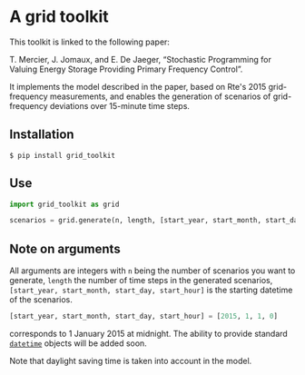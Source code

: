 A grid toolkit
===========================

This toolkit is linked to the following paper:

T. Mercier, J. Jomaux, and E. De Jaeger, “Stochastic Programming for Valuing Energy Storage Providing Primary Frequency Control”.

It implements the model described in the paper, based on Rte's 2015 grid-frequency measurements, and enables the generation of scenarios of grid-frequency deviations over 15-minute time steps.

## Installation

```console
$ pip install grid_toolkit
```

## Use

```python
import grid_toolkit as grid

scenarios = grid.generate(n, length, [start_year, start_month, start_day, start_hour])
```

## Note on arguments

All arguments are integers with `n` being the number of scenarios you want to generate, `length` the number of time steps in the generated scenarios, `[start_year, start_month, start_day, start_hour]` is the starting datetime of the scenarios.

```python
[start_year, start_month, start_day, start_hour] = [2015, 1, 1, 0]
```

corresponds to 1 January 2015 at midnight. The ability to provide standard [`datetime`](https://docs.python.org/2/library/datetime.html#datetime-objects) objects will be added soon.

Note that daylight saving time is taken into account in the model.
